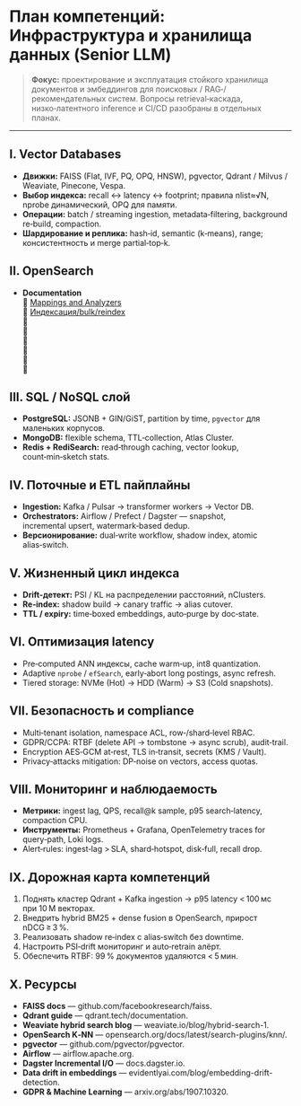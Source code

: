 # План компетенций: Инфраструктура и хранилища данных (Senior LLM)

> **Фокус:** проектирование и эксплуатация стойкого хранилища документов и эмбеддингов для поисковых / RAG‑/ рекомендательных систем. Вопросы retrieval‑каскада, низко‑латентного inference и CI/CD разобраны в отдельных планах.

---

## I. Vector Databases
- **Движки:** FAISS (Flat, IVF, PQ, OPQ, HNSW), pgvector, Qdrant / Milvus / Weaviate, Pinecone, Vespa.  
- **Выбор индекса:** recall ↔ latency ↔ footprint; правила nlist≈√N, nprobe динамический, OPQ для памяти.  
- **Операции:** batch / streaming ingestion, metadata‑filtering, background re‑build, compaction.  
- **Шардирование и реплика:** hash‑id, semantic (k‑means), range; консистентность и merge partial‑top‑k.

## II. OpenSearch
- **Documentation**  
  🔗 [Mappings and Analyzers]()  
  🔗 [Индексация/bulk/reindex]()  
  🔗 []()  
  🔗 []()  
  🔗 []()  
  🔗 []()  
  🔗 []()  
  🔗 []()  


## III. SQL / NoSQL слой
- **PostgreSQL:** JSONB + GIN/GiST, partition by time, `pgvector` для маленьких корпусов.  
- **MongoDB:** flexible schema, TTL‑collection, Atlas Cluster.  
- **Redis + RediSearch:** read‑through caching, vector lookup, count‑min‑sketch stats.

## IV. Поточные и ETL пайплайны
- **Ingestion:** Kafka / Pulsar → transformer workers → Vector DB.  
- **Orchestrators:** Airflow / Prefect / Dagster — snapshot, incremental upsert, watermark‑based dedup.  
- **Версионирование:** dual‑write workflow, shadow index, atomic alias‑switch.

## V. Жизненный цикл индекса
- **Drift‑детект:** PSI / KL на распределении расстояний, nClusters.  
- **Re‑index:** shadow build → canary traffic → alias cutover.  
- **TTL / expiry:** time‑boxed embeddings, auto‑purge by doc‑state.

## VI. Оптимизация latency
- Pre‑computed ANN индексы, cache warm‑up, int8 quantization.  
- Adaptive `nprobe` / `efSearch`, early‑abort long postings, async refresh.  
- Tiered storage: NVMe (Hot) → HDD (Warm) → S3 (Cold snapshots).

## VII. Безопасность и compliance
- Multi‑tenant isolation, namespace ACL, row‑/shard‑level RBAC.  
- GDPR/CCPA: RTBF (delete API → tombstone → async scrub), audit‑trail.  
- Encryption AES‑GCM at‑rest, TLS in‑transit, secrets (KMS / Vault).  
- Privacy‑attacks mitigation: DP‑noise on vectors, access quotas.

## VIII. Мониторинг и наблюдаемость
- **Метрики:** ingest lag, QPS, recall@k sample, p95 search‑latency, compaction CPU.  
- **Инструменты:** Prometheus + Grafana, OpenTelemetry traces for query‑path, Loki logs.  
- Alert‑rules: ingest‑lag > SLA, shard‑hotspot, disk‑full, recall drop.

## IX. Дорожная карта компетенций
1. Поднять кластер Qdrant + Kafka ingestion → p95 latency < 100 мс при 10 M векторах.  
2. Внедрить hybrid BM25 + dense fusion в OpenSearch, прирост nDCG ≥ 3 %.  
3. Реализовать shadow re‑index с alias‑switch без downtime.  
4. Настроить PSI‑drift мониторинг и auto‑retrain алёрт.  
5. Обеспечить RTBF: 99 % документов удаляются < 5 мин.

## X. Ресурсы
- **FAISS docs** — github.com/facebookresearch/faiss.  
- **Qdrant guide** — qdrant.tech/documentation.  
- **Weaviate hybrid search blog** — weaviate.io/blog/hybrid-search-1.  
- **OpenSearch K‑NN** — opensearch.org/docs/latest/search-plugins/knn/.  
- **pgvector** — github.com/pgvector/pgvector.  
- **Airflow** — airflow.apache.org.  
- **Dagster Incremental I/O** — docs.dagster.io.  
- **Data drift in embeddings** — evidentlyai.com/blog/embedding-drift-detection.  
- **GDPR & Machine Learning** — arxiv.org/abs/1907.10320.

